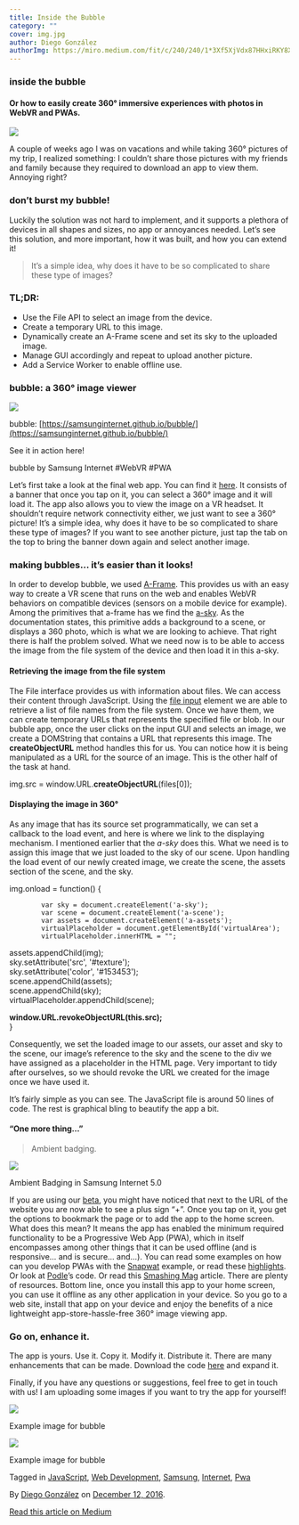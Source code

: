 ```yaml
---
title: Inside the Bubble
category: ""
cover: img.jpg
author: Diego González
authorImg: https://miro.medium.com/fit/c/240/240/1*3Xf5XjVdx87HHxiRKY8X1Q.jpeg
---
```


### inside the bubble

#### Or how to easily create 360° immersive experiences with photos in WebVR and PWAs.

![](https://cdn-images-1.medium.com/max/800/1*a1BSAh7YZ8qBS7X6A-r6Vg.png)

A couple of weeks ago I was on vacations and while taking 360° pictures of my trip, I realized something: I couldn’t share those pictures with my friends and family because they required to download an app to view them. Annoying right?

### don’t burst my bubble!

Luckily the solution was not hard to implement, and it supports a plethora of devices in all shapes and sizes, no app or annoyances needed. Let’s see this solution, and more important, how it was built, and how you can extend it!

> It’s a simple idea, why does it have to be so complicated to share these type of images?

### TL;DR:

*   Use the File API to select an image from the device.
*   Create a temporary URL to this image.
*   Dynamically create an A-Frame scene and set its sky to the uploaded image.
*   Manage GUI accordingly and repeat to upload another picture.
*   Add a Service Worker to enable offline use.

### bubble: a 360° image viewer

![](https://cdn-images-1.medium.com/max/800/1*0Ij6-7AbhQdjo_qf8L4PEw.png)

bubble: [https://samsunginternet.github.io/bubble/](https://samsunginternet.github.io/bubble/)

See it in action here!

bubble by Samsung Internet #WebVR #PWA

Let’s first take a look at the final web app. You can find it [here](https://samsunginternet.github.io/bubble/). It consists of a banner that once you tap on it, you can select a 360° image and it will load it. The app also allows you to view the image on a VR headset. It shouldn’t require network connectivity either, we just want to see a 360° picture! It’s a simple idea, why does it have to be so complicated to share these type of images? If you want to see another picture, just tap the tab on the top to bring the banner down again and select another image.

### making bubbles… it’s easier than it looks!

In order to develop bubble, we used [A-Frame](https://aframe.io/). This provides us with an easy way to create a VR scene that runs on the web and enables WebVR behaviors on compatible devices (sensors on a mobile device for example). Among the primitives that a-frame has we find the [a-sky](https://aframe.io/docs/0.3.0/primitives/a-sky.html). As the documentation states, this primitive adds a background to a scene, or displays a 360 photo, which is what we are looking to achieve. That right there is half the problem solved. What we need now is to be able to access the image from the file system of the device and then load it in this a-sky.

#### Retrieving the image from the file system

The File interface provides us with information about files. We can access their content through JavaScript. Using the [file input](https://samsunginternet.github.io/loti) element we are able to retrieve a list of file names from the file system. Once we have them, we can create temporary URLs that represents the specified file or blob. In our bubble app, once the user clicks on the input GUI and selects an image, we create a DOMString that contains a URL that represents this image. The **createObjectURL** method handles this for us. You can notice how it is being manipulated as a URL for the source of an image. This is the other half of the task at hand.

img.src = window.URL.**createObjectURL**(files\[0\]);

#### Displaying the image in 360°

As any image that has its source set programmatically, we can set a callback to the load event, and here is where we link to the displaying mechanism. I mentioned earlier that the _a-sky_ does this. What we need is to assign this image that we just loaded to the sky of our scene. Upon handling the load event of our newly created image, we create the scene, the assets section of the scene, and the sky.

img.onload = function() {  
              
            var sky = document.createElement('a-sky');  
            var scene = document.createElement('a-scene');  
            var assets = document.createElement('a-assets');  
            virtualPlaceholder = document.getElementById('virtualArea');  
            virtualPlaceholder.innerHTML = "";

assets.appendChild(img);  
            sky.setAttribute('src', '#texture');  
            sky.setAttribute('color', '#153453');  
            scene.appendChild(assets);  
            scene.appendChild(sky);  
            virtualPlaceholder.appendChild(scene);

**window.URL.revokeObjectURL(this.src);**  
        }

Consequently, we set the loaded image to our assets, our asset and sky to the scene, our image’s reference to the sky and the scene to the div we have assigned as a placeholder in the HTML page. Very important to tidy after ourselves, so we should revoke the URL we created for the image once we have used it.

It’s fairly simple as you can see. The JavaScript file is around 50 lines of code. The rest is graphical bling to beautify the app a bit.

#### “One more thing…”

> Ambient badging.

![](https://cdn-images-1.medium.com/max/800/1*yesOGWF6uG_W91F1IlMB9A.png)

Ambient Badging in Samsung Internet 5.0

If you are using our [beta](https://medium.com/samsung-internet-dev/beta-d0f988fb77fb#.osbrc470v), you might have noticed that next to the URL of the website you are now able to see a plus sign “+”. Once you tap on it, you get the options to bookmark the page or to add the app to the home screen. What does this mean? It means the app has enabled the minimum required functionality to be a Progressive Web App (PWA), which in itself encompasses among other things that it can be used offline (and is responsive… and is secure… and…). You can read some examples on how can you develop PWAs with the [Snapwat](https://medium.com/samsung-internet-dev/things-i-learned-making-a-progressive-web-app-for-super-selfies-49e76d154e4f#.uux7tb51g) example, or read these [highlights](https://medium.com/samsung-internet-dev/highlights-from-googles-progressive-web-apps-training-in-london-9856f0876e4f#.twr50qkfv). Or look at [Podle](https://github.com/SamsungInternet/podle)’s code. Or read this [Smashing Mag](https://www.smashingmagazine.com/2016/09/the-building-blocks-of-progressive-web-apps/) article. There are plenty of resources. Bottom line, once you install this app to your home screen, you can use it offline as any other application in your device. So you go to a web site, install that app on your device and enjoy the benefits of a nice lightweight app-store-hassle-free 360° image viewing app.

### Go on, enhance it.

The app is yours. Use it. Copy it. Modify it. Distribute it. There are many enhancements that can be made. Download the code [here](https://github.com/SamsungInternet/bubble) and expand it.

Finally, if you have any questions or suggestions, feel free to get in touch with us! I am uploading some images if you want to try the app for yourself!

![](https://cdn-images-1.medium.com/max/800/1*zfLVDTw3NpMTmGfMFNTP6A.jpeg)

Example image for bubble

![](https://cdn-images-1.medium.com/max/800/1*Ork8_bdujcFBy2vw3WRpcQ.jpeg)

Example image for bubble

Tagged in [JavaScript](https://medium.com/tag/javascript), [Web Development](https://medium.com/tag/web-development), [Samsung](https://medium.com/tag/samsung), [Internet](https://medium.com/tag/internet), [Pwa](https://medium.com/tag/pwa)

By [Diego González](https://medium.com/@diekus) on [December 12, 2016](https://medium.com/p/a43b1e04df9b).

[Read this article on Medium](https://medium.com/@diekus/inside-the-bubble-a43b1e04df9b)
